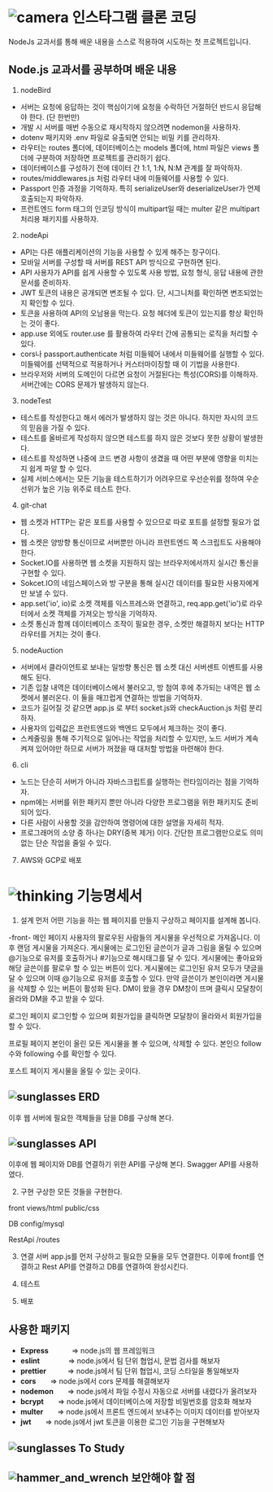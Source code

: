 # ![camera](https://github.githubassets.com/images/icons/emoji/unicode/1f4f7.png) 인스타그램 클론 코딩

NodeJs 교과서를 통해 배운 내용을 스스로 적용하여 시도하는 첫 프로젝트입니다.

## Node.js 교과서를 공부하며 배운 내용
1. nodeBird
- 서버는 요청에 응답하는 것이 핵심이기에 요청을 수락하던 거절하던 반드시 응답해야 한다. (단 한번만)
- 개발 시 서버를 매번 수동으로 재시작하지 않으려면 nodemon을 사용하자.
- dotenv 패키지와 .env 파일로 유출되면 안되는 비밀 키를 관리하자.
- 라우터는 routes 폴더에, 데이터베이스는 models 폴더에, html 파일은 views 폴더에 구분하여 저장하면 프로젝트를 관리하기 쉽다.
- 데이터베이스를 구성하기 전에 데이터 간 1:1, 1:N, N:M 관계를 잘 파악하자.
- routes/middlewares.js 처럼 라우터 내에 미들웨어를 사용할 수 있다.
- Passport 인증 과정을 기억하자. 특히 serializeUser와 deserializeUser가 언제 호출되는지 파악하자.
- 프런트엔드 form 태그의 인코딩 방식이 multipart일 때는 multer 같은 multipart 처리용 패키지를 사용하자.

2. nodeApi
- API는 다른 애플리케이션의 기능을 사용할 수 있게 해주는 창구이다.
- 모바일 서버를 구성할 때 서버를 REST API 방식으로 구현하면 된다.
- API 사용자가 API를 쉽게 사용할 수 있도록 사용 방법, 요청 형식, 응답 내용에 관한 문서를 준비하자.
- JWT 토큰의 내용은 공개되면 변조될 수 있다. 단, 시그니처를 확인하면 변조되었는지 확인할 수 있다.
- 토큰을 사용하여 API의 오남용을 막는다. 요청 헤더에 토큰이 있는지를 항상 확인하는 것이 좋다.
- app.use 외에도 router.use 를 활용하여 라우터 간에 공통되는 로직을 처리할 수 있다.
- cors나 passport.authenticate 처럼 미들웨어 내에서 미들웨어를 실행할 수 있다. 미들웨어를 선택적으로 적용하거나 커스터마이징할 때 이 기법을 사용한다.
- 브라우저와 서버의 도메인이 다르면 요청이 거절된다는 특성(CORS)를 이해하자. 서버간에는 CORS 문제가 발생하지 않는다.

3. nodeTest
- 테스트를 작성한다고 해서 에러가 발생하지 않는 것은 아니다. 하지만 자시의 코드의 믿음을 가질 수 있다.
- 테스트를 올바르게 작성하지 않으면 테스트를 하지 않은 것보다 못한 상황이 발생한다.
- 테스트를 작성하면 나중에 코드 변경 사항이 생겼을 때 어떤 부분에 영향을 미치는지 쉽게 파알 할 수 있다.
- 실제 서비스에서는 모든 기능을 테스트하기가 어려우므로 우선순위를 정하여 우순선위가 높은 기능 위주로 테스트 한다.

4. git-chat
- 웹 소켓과 HTTP는 같은 포트를 사용할 수 있으므로 따로 포트를 설정할 필요가 없다.
- 웹 소켓은 양방향 통신이므로 서버뿐만 아니라 프런트엔드 쪽 스크립트도 사용해야 한다.
- Socket.IO를 사용하면 웹 소켓을 지원하지 않는 브라우저에서까지 실시간 통신을 구현할 수 있다.
- Sokcet.IO의 네임스페이스와 방 구분을 통해 실시간 데이터를 필요한 사용자에게만 보낼 수 있다.
- app.set('io', io)로 소켓 객체를 익스프레스와 연결하고, req.app.get('io')로 라우터에서 소켓 객체를 가져오는 방식을 기억하자.
- 소켓 통신과 함께 데이터베이스 조작이 필요한 경우, 소켓만 해결하지 보다는 HTTP 라우터를 거치는 것이 좋다.

5. nodeAuction
- 서버에서 클라이언트로 보내는 일방향 통신은 웹 소켓 대신 서버센트 이벤트를 사용해도 된다.
- 기존 입찰 내역은 데이터베이스에서 불러오고, 방 첨여 후에 추가되는 내역은 웹 소켓에서 불러온다. 이 둘을 매끄럽게 연결하는 방법을 기억하자.
- 코드가 길어질 것 같으면 app.js 로 부터 socket.js와 checkAuction.js 처럼 분리하자.
- 사용자의 입력값은 프런트엔드와 백엔드 모두에서 체크하는 것이 좋다.
- 스케줄링을 통해 주기적으로 일어나는 작업을 처리할 수 있지만, 노드 서버가 계속 켜져 있어야만 하므로 서버가 꺼졌을 때 대처할 방법을 마련해야 한다.

6. cli
- 노드는 단순히 서버가 아니라 자바스크립트를 실행하는 런타임이라는 점을 기억하자.
- npm에는 서버를 위한 패키지 뿐만 아니라 다양한 프로그램을 위한 패키지도 준비되어 있다.
- 다른 사람이 사용할 것을 감안하여 명령어에 대한 설명을 자세히 적자.
- 프로그래머의 소양 중 하나는 DRY(중복 제거) 이다. 간단한 프로그램만으로도 의미 없는 단순 작업을 줄일 수 있다.

7. AWS와 GCP로 배포

# ![thinking](https://github.githubassets.com/images/icons/emoji/unicode/1f914.png) 기능명세서

1. 설계
먼저 어떤 기능을 하는 웹 페이지를 만들지 구상하고
페이지를 설계해 봅니다.

-front-
메인 페이지
	사용자의 팔로우된 사람들의 게시물을 우선적으로 가져옵니다. 이후 랜덤 게시물을 가져온다.
	게시물에는 로그인된 글쓴이가 글과 그림을 올릴 수 있으며 @기능으로 유저를 호출하거나 #기능으로 해시태그를 달 수 있다.
	게시물에는 좋아요와 해당 글쓴이를 팔로우 할 수 있는 버튼이 있다.
	게시물에는 로그인된 유저 모두가 댓글을 달 수 있으며 이때 @기능으로 유저를 호출할 수 있다.
	만약 글쓴이가 본인이라면 게시물을 삭제할 수 있는 버튼이 활성화 된다.
	DM이 왔을 경우 DM창이 뜨며 클릭시 모달창이 올라와 DM을 주고 받을 수 있다.
	
로그인 페이지
	로그인할 수 있으며 회원가입을 클릭하면 모달창이 올라와서 회원가입을 할 수 있다.
	
프로필 페이지
	본인이 올린 모든 게시물을 볼 수 있으며, 삭제할 수 있다.
	본인으 follow 수와 following 수를 확인할 수 있다.
	
포스트 페이지 
	게시물을 올릴 수 있는 곳이다.

## ![sunglasses](https://github.githubassets.com/images/icons/emoji/unicode/1f60e.png) ERD
이후 웹 서버에 필요한 객체들을 담을 DB를 구상해 본다.


## ![sunglasses](https://github.githubassets.com/images/icons/emoji/unicode/1f60e.png) API
이후에 웹 페이지와 DB를 연결하기 위한 API를 구상해 본다.
Swagger API를 사용하였다.

2. 구현
구상한 모든 것들을 구현한다.

front 
views/html
public/css

DB
config/mysql

RestApi
/routes


3. 연결
서버 app.js를 먼저 구상하고 필요한 모듈을 모두 연결한다.
이후에 front를 연결하고 Rest API를 연결하고 DB를 연결하여 완성시킨다. 

4. 테스트

5. 배포


## 사용한 패키지

-   **Express**  　　　=> node.js의 웹 프레임워크
-   **eslint**　　　　=> node.js에서 팀 단위 협업시, 문법 검사를 해보자
-   **prettier**　　　=> node.js에서 팀 단위 협업시, 코딩 스타일을 통일해보자
-   **cors**　　=> node.js에서 cors 문제를 해결해보자
-   **nodemon**　　=> node.js에서 파일 수정시 자동으로 서버를 내렸다가 올려보자
-   **bcrypt**　　=> node.js에서 데이터베이스에 저장할 비밀번호를 암호화 해보자
-   **multer**　　=> node.js에서 프론트 엔드에서 보내주는 이미지 데이터를 받아보자
-   **jwt**　　=> node.js에서 jwt 토큰을 이용한 로그인 기능을 구현해보자

## ![sunglasses](https://github.githubassets.com/images/icons/emoji/unicode/1f60e.png) To Study


## ![hammer_and_wrench](https://github.githubassets.com/images/icons/emoji/unicode/1f6e0.png) 보안해야 할 점